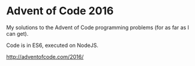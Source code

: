 # Advent of Code 2016
My solutions to the Advent of Code programming problems (for as far as I can get).

Code is in ES6, executed on NodeJS.

http://adventofcode.com/2016/
